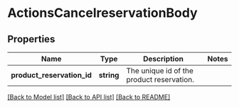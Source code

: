 # ActionsCancelreservationBody

## Properties
Name | Type | Description | Notes
------------ | ------------- | ------------- | -------------
**product_reservation_id** | **string** | The unique id of the product reservation. | 

[[Back to Model list]](../../README.md#documentation-for-models) [[Back to API list]](../../README.md#documentation-for-api-endpoints) [[Back to README]](../../README.md)

